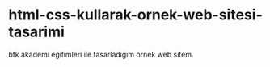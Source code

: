 # html-css-kullarak-ornek-web-sitesi-tasarimi
btk akademi eğitimleri ile tasarladığım örnek web sitem.
